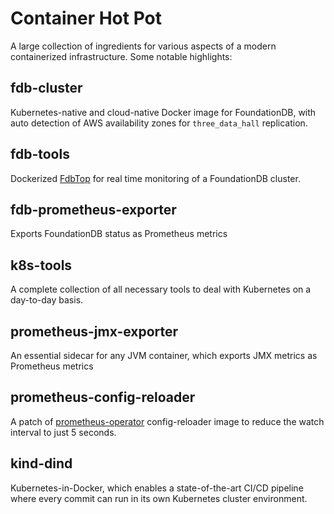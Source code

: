 # Container Hot Pot

A large collection of ingredients for various aspects of a modern containerized infrastructure. Some notable highlights:

## fdb-cluster

Kubernetes-native and cloud-native Docker image for FoundationDB, with auto detection of AWS availability zones for `three_data_hall` replication.

## fdb-tools

Dockerized [FdbTop](https://github.com/Doxense/foundationdb-dotnet-client/tree/master/FdbTop) for real time monitoring of a FoundationDB cluster.

## fdb-prometheus-exporter

Exports FoundationDB status as Prometheus metrics

## k8s-tools

A complete collection of all necessary tools to deal with Kubernetes on a day-to-day basis.

## prometheus-jmx-exporter

An essential sidecar for any JVM container, which exports JMX metrics as Prometheus metrics

## prometheus-config-reloader

A patch of [prometheus-operator](https://github.com/coreos/prometheus-operator) config-reloader image to reduce the watch interval to just 5 seconds.

## kind-dind

Kubernetes-in-Docker, which enables a state-of-the-art CI/CD pipeline where every commit can run in its own Kubernetes cluster environment.